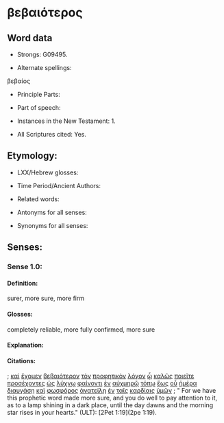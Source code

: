 # βεβαιότερος

<!-- Status: S2=NeedsFinalCheck -->
<!-- Lexica used for edits: BDAG, FFM, LN, A-S -->

## Word data

* Strongs: G09495.

* Alternate spellings: 

βεβαίος

* Principle Parts: 

* Part of speech: 

* Instances in the New Testament: 1.

* All Scriptures cited: Yes.

## Etymology: 

* LXX/Hebrew glosses:

* Time Period/Ancient Authors:

* Related words:

* Antonyms for all senses:

* Synonyms for all senses:

## Senses:

### Sense  1.0:

#### Definition:

surer, more sure, more firm

#### Glosses: 

completely reliable, more fully confirmed, more sure

#### Explanation:



#### Citations: 

; [καὶ](../G25320/01.md) [ἔχομεν](../G21920/01.md) [βεβαιότερον](../G09495/01.md) [τὸν](../G35880/01.md) [προφητικὸν](../G43970/01.md) [λόγον](../G30560/01.md) [ᾧ](../G37390/01.md) [καλῶς](../G25730/01.md) [ποιεῖτε](../G41600/01.md) [προσέχοντες](../G43370/01.md) [ὡς](../G56130/01.md) [λύχνῳ](../G30880/01.md) [φαίνοντι](../G53160/01.md) [ἐν](../G17220/01.md) [αὐχμηρῷ](../G08500/01.md) [τόπῳ](../G51170/01.md) [ἕως](../G21930/01.md) [οὗ](../G37390/01.md) [ἡμέρα](../G22500/01.md) [διαυγάσῃ](../G13060/01.md) [καὶ](../G25320/01.md) [φωσφόρος](../G54590/01.md) [ἀνατείλῃ](../G03930/01.md) [ἐν](../G17220/01.md) [ταῖς](../G35880/01.md) [καρδίαις](../G25880/01.md) [ὑμῶν](../G47710/01.md)
; " For we have this prophetic word made more sure, and you do well to pay attention to it, as to a lamp shining in a dark place, until the day dawns and the morning star rises in your hearts." (ULT): 
[2Pet 1:19](2pe 1:19).
